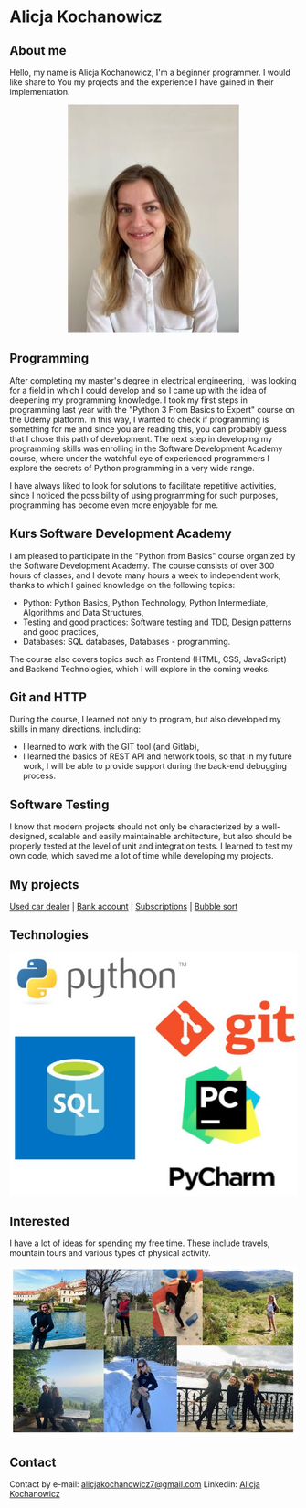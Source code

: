 # Alicja Kochanowicz
## About me
Hello, my name is Alicja Kochanowicz, I'm a beginner programmer. I would like share to You my projects and the experience I have gained in their implementation.
<center>

![mtb](pomocnicze/zdj.jpg)

</center>


## Programming
After completing my master's degree in electrical engineering, I was looking for a field in which I could develop and so I came up with the idea of ​​deepening my programming knowledge.
I took my first steps in programming last year with the "Python 3 From Basics to Expert" course on the Udemy platform.
In this way, I wanted to check if programming is something for me and since you are reading this, you can probably guess that I chose this path of development. The next step in developing my programming skills was enrolling in the Software Development Academy course, where under the watchful eye of experienced programmers I explore the secrets of Python programming in a very wide range. 

I have always liked to look for solutions to facilitate repetitive activities, since I noticed the possibility of using programming for such purposes, programming has become even more enjoyable for me.

## Kurs Software Development Academy
I am pleased to participate in the "Python from Basics" course organized by the Software Development Academy. The course consists of over 300 hours of classes, and I devote many hours a week to independent work, thanks to which I gained knowledge on the following topics:
* Python: Python Basics, Python Technology, Python Intermediate, Algorithms and Data Structures,
* Testing and good practices: Software testing and TDD, Design patterns and good practices,
* Databases: SQL databases, Databases - programming.

The course also covers topics such as Frontend (HTML, CSS, JavaScript) and Backend Technologies, which I will explore in the coming weeks.

## Git and HTTP
During the course, I learned not only to program, but also developed my skills in many directions, including:
* I learned to work with the GIT tool (and Gitlab),
* I learned the basics of REST API and network tools, so that in my future work, I will be able to provide support during the back-end debugging process.

## Software Testing
I know that modern projects should not only be characterized by a well-designed, scalable and easily maintainable architecture, but also should be properly tested at the level of unit and integration tests. I learned to test my own code, which saved me a lot of time while developing my projects.

## My projects
[Used car dealer](carDealer.py) | 
[Bank account](bankAccount.py) | 
[Subscriptions](subscriptions.py) | 
[Bubble sort](bubbleSort.py)

## Technologies

<center>

![profile](pomocnicze/technologie.JPG)

</center>
  
## Interested
I have a lot of ideas for spending my free time. These include travels, mountain tours and various types of physical activity.
 

<center>

![profile](pomocnicze/zainteresowania.JPG)

</center>
 
## Contact
  
Contact by e-mail: alicjakochanowicz7@gmail.com
Linkedin: [Alicja Kochanowicz](http://www.linkedin.com/in/alicja-kochanowicz-057981202)
 
